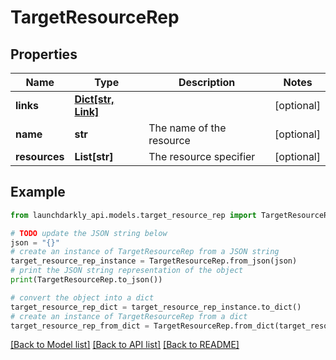 # TargetResourceRep


## Properties

Name | Type | Description | Notes
------------ | ------------- | ------------- | -------------
**links** | [**Dict[str, Link]**](Link.md) |  | [optional] 
**name** | **str** | The name of the resource | [optional] 
**resources** | **List[str]** | The resource specifier | [optional] 

## Example

```python
from launchdarkly_api.models.target_resource_rep import TargetResourceRep

# TODO update the JSON string below
json = "{}"
# create an instance of TargetResourceRep from a JSON string
target_resource_rep_instance = TargetResourceRep.from_json(json)
# print the JSON string representation of the object
print(TargetResourceRep.to_json())

# convert the object into a dict
target_resource_rep_dict = target_resource_rep_instance.to_dict()
# create an instance of TargetResourceRep from a dict
target_resource_rep_from_dict = TargetResourceRep.from_dict(target_resource_rep_dict)
```
[[Back to Model list]](../README.md#documentation-for-models) [[Back to API list]](../README.md#documentation-for-api-endpoints) [[Back to README]](../README.md)


